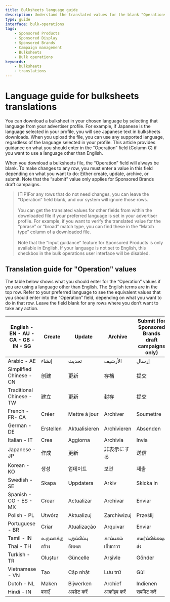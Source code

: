 ```yaml
---
title: Bulksheets language guide
description: Understand the translated values for the blank "Operations" field in a downloaded bulksheets file
type: guide
interface: bulk-operations
tags:
    - Sponsored Products
    - Sponsored Display
    - Sponsored Brands
    - Campaign management
    - Bulksheets
    - Bulk operations
keywords:
    - bulksheets
    - translations
---
```


# Language guide for bulksheets translations 

You can download a bulksheet in your chosen language by selecting that language from your advertiser profile. For example, if Japanese is the language selected in your profile, you will see Japanese text in bulksheets downloads. When you upload the file, you can use any supported language, regardless of the language selected in your profile. This article provides guidance on what you should enter in the “Operation” field (Column C) if you want to use a language other than English. 

When you download a bulksheets file, the “Operation” field will always be blank. To make changes to any row, you must enter a value in this field depending on what you want to do: Either create, update, archive, or submit. Note that the “submit” value only applies for Sponsored Brands draft campaigns. 


>[TIP]For any rows that do not need changes, you can leave the “Operation” field blank, and our system will ignore those rows. <br><br> You can get the translated values for other fields from within the downloaded file if your preferred language is set in your advertiser profile. For example, if you want to verify the translated value for the “phrase” or “broad” match type, you can find these in the “Match type” column of a downloaded file. <br><br> Note that the “Input guidance” feature for Sponsored Products is only available in English. If your language is not set to English, this checkbox in the bulk operations user interface will be disabled. 

## Translation guide for "Operation" values

The table below shows what you should enter for the “Operation” values if you are using a language other than English. The English terms are in the top row. Refer to your preferred language to see the equivalent values that you should enter into the “Operation” field, depending on what you want to do in that row. Leave the field blank for any rows where you don’t want to take any action.   


|English - EN - AU - CA - GB - IN - SG    |Create    |Update    |Archive    |Submit (for Sponsored Brands draft campaigns only)    |
|---    |---    |---    |---    |---    |
|Arabic - AE    |إنشاء    |تحديث    |الأرشيف    |إرسال    |
|Simplified Chinese - CN    |创建    |更新    |存档    |提交    |
|Traditional Chinese - TW    |建立    |更新    |封存    |提交    |
|French - FR- CA    |Créer    |Mettre à jour    |Archiver    |Soumettre    |
|German - DE    |Erstellen    |Aktualisieren    |Archivieren    |Absenden    |
|Italian - IT    |Crea    |Aggiorna    |Archivia    |Invia    |
|Japanese - JP    |作成    |更新    |非表示にする    |送信    |
|Korean - KO    |생성    |업데이트    |보관    |제출    |
|Swedish - SE    |Skapa    |Uppdatera    |Arkiv    |Skicka in    |
|Spanish - CO - ES - MX    |Crear    |Actualizar    |Archivar    |Enviar    |
|Polish - PL    |Utwórz    |Aktualizuj    |Zarchiwizuj    |Prześlij    |
|Portuguese - BR    |Criar    |Atualização    |Arquivar    |Enviar    |
|Tamil - IN    |உருவாக்கு    |புதுப்பிப்பு    |காப்பகம்    |சமர்ப்பிக்கவும்    |
|Thai - TH    |สร้าง    |อัพเดต    |เก็บถาวร    |ส่ง    |
|Turkish - TR    |Oluştur    |Güncelle    |Arşivle    |Gönder    |
|Vietnamese - VN    |Tạo    |Cập nhật    |Lưu trữ    |Gửi    |
|Dutch - NL    |Maken    |Bijwerken    |Archief    |Indienen    |
|Hindi - IN    |बनाएँ    |अपडेट करें    |आर्काइव करें    |सबमिट करें    |